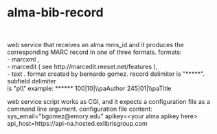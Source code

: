 # alma-bib-record
 <br>
 <p width="600px">
 web service that receives an alma mms_id and it produces the corresponding MARC record in one of three formats.
 formats:<br>
     - marcxml ,<br>
     - marcedit ( see http://marcedit.reeset.net/features ),<br>
     - text . format created by bernardo gomez. record delimiter is &quot;*****&quot;. subfield delimiter <br>
              is &quot;p\\&quot;
              example: 
                  ******
                  100|10|\\paAuthor
                  245|01|\\paTitle
 <br>
 </p>
 <p width="600px">
 web service script works as CGI, and it expects a configuration file as a command line argument.
 configuration file content:
 sys_email=&quot;bgomez@emory.edu&quot;
apikey=&lt;your alma apikey here&gt;
api_host=https://api-na.hosted.exlibrisgroup.com
 </p>
   
